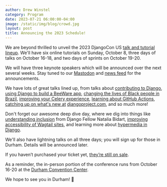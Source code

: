 ```yaml
---
author: Drew Winstel
category: Program
date: 2023-07-21 06:00:00-04:00
image: /static/img/blog/crowd.jpg
layout: post
title: Announcing the 2023 Schedule!
---
```


We are beyond thrilled to unveil the 2023 DjangoCon US [talk and tutorial lineup](/schedule/). We'll have six online tutorials on Sunday, October 8, three days of talks on October 16-18, and two days of sprints on October 19-20.

We will have three keynote speakers which will be announced over the next several weeks. Stay tuned to our [Mastodon](https://fostodon.com/@djangocon) and [news feed](/news/) for the announcements.

We have lots of great talks lined up, from talks about [contributing to Django](/contributing-to-django-or-how-i-learned-to-stop-worrying-and-just-try-to-fix-an-orm-bug/), [using Django to build a BeeWare app](/talks/let-s-build-a-beeware-app-that-uses-django/), [changing the lives of Black people in Brazil](/afropython-using-django-to-change-black-people-life-in-brazil/), [improving your Celery experience](/mixing-reliability-with-celery-for-delicious-async-tasks/), [learning about GitHub Actions](/introduction-to-github-actions-understanding-key-terms-and-building-your-first-github-action/), [catching up on what's new at](/talks/all-about-djangoproject-com/) [djangoproject.com](https://djangoproject.com), and so much more!

Don't forget our awesome deep dive day, where we dig into things like [understanding inclusion](/inside-out-my-journey-of-understanding-inclusion) from Django Fellow Natalia Bidart, [improving accessibility of Wagtail sites](/best-practices-for-making-a-wagtail-site-as-accessible-as-possible/), and learning more about [hypermedia in Django](/back-to-the-future-of-hypermedia-in-django/).

We'll also have lightning talks on all three days; you will sign up for those in Durham. Details will be announced later.

If you haven’t purchased your ticket yet, [they’re still on sale](https://ti.to/defna/djangocon-us-2023).

As a reminder, the in-person portion of the conference runs from October 16-20 at the [Durham Convention Center](/venue/).

We hope to see you in Durham! 🐂

